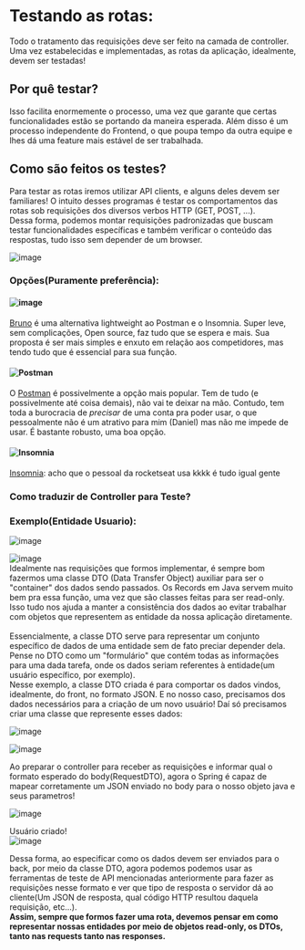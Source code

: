 # Testando as rotas:<br>
Todo o tratamento das requisições deve ser feito na camada de controller.
<br>Uma vez estabelecidas e implementadas, as rotas da aplicação, idealmente, devem ser testadas!



## Por quê testar?<br>
Isso facilita enormemente o processo, uma vez que garante que certas funcionalidades estão se portando da maneira
esperada. Além disso é um processo independente do Frontend, o que poupa tempo da outra equipe e lhes dá
uma feature mais estável de ser trabalhada.


## Como são feitos os testes?<br>
Para testar as rotas iremos utilizar API clients, e alguns deles devem ser familiares! O intuito desses programas
é testar os comportamentos das rotas sob requisições dos diversos verbos HTTP (GET, POST, ...).
<br>Dessa forma, podemos montar requisições padronizadas que buscam testar funcionalidades específicas e
também verificar o conteúdo das respostas, tudo isso sem depender de um browser.


![image](https://github.com/user-attachments/assets/82b106a6-0aa2-4725-83ee-0e1f0ba4efa4)


### Opções(Puramente preferência):

#### ![image](https://github.com/user-attachments/assets/f29a68a4-1b6d-42d2-aff9-42c588ebccdd)<br>


[Bruno](https://www.usebruno.com/) é uma alternativa lightweight ao Postman e o Insomnia. Super leve, sem complicações, Open source, faz tudo
que se espera e mais. Sua proposta é ser mais simples e enxuto em relação aos competidores, mas tendo tudo que é essencial
para sua função. 


#### ![Postman](https://img.shields.io/badge/Postman-FF6C37?style=for-the-badge&logo=postman&logoColor=white)<br>


O [Postman](https://www.postman.com/) é possivelmente a opção mais popular. Tem de tudo (e possivelmente até coisa demais), não vai te deixar na mão. Contudo,
tem toda a burocracia de *precisar* de uma conta pra poder usar, o que pessoalmente não é um atrativo para mim (Daniel)
mas não me impede de usar. É bastante robusto, uma boa opção.


#### ![Insomnia](https://img.shields.io/badge/Insomnia-black?style=for-the-badge&logo=insomnia&logoColor=5849BE)<br>


[Insomnia](https://insomnia.rest/download): acho que o pessoal da rocketseat usa kkkk é tudo igual gente


### Como traduzir de Controller para Teste?<br>
### Exemplo(Entidade Usuario):
![image](https://github.com/user-attachments/assets/3a5a6d70-381e-48f2-99d6-0d745fd8f368)

![image](https://github.com/user-attachments/assets/efa5e929-acba-4304-a291-bd43436f6828)
<br>
Idealmente nas requisições que formos implementar, é sempre bom fazermos uma classe DTO (Data Transfer Object)
auxiliar para ser o "container" dos dados sendo passados. Os Records em Java servem muito bem pra essa função, uma vez
que são classes feitas para ser read-only. Isso tudo nos ajuda a manter a consistência dos dados ao evitar trabalhar
com objetos que representem as entidade da nossa aplicação diretamente.<br><br>
Essencialmente, a classe DTO serve para representar um conjunto específico de dados de uma entidade sem de fato
preciar depender dela. Pense no DTO como um "formulário" que contém todas as informações para uma dada tarefa, onde os
dados seriam referentes à entidade(um usuário específico, por exemplo).
<br>
Nesse exemplo, a classe DTO criada é para comportar os dados vindos, idealmente, do front, no formato JSON. E no nosso caso,
precisamos dos dados necessários para a criação de um novo usuário! Daí só precisamos criar uma classe que represente esses dados:


![image](https://github.com/user-attachments/assets/07eb6e81-a49a-4598-bedd-d95dbcf2e7f7)


![image](https://github.com/user-attachments/assets/f32eaf93-87c2-4707-83fb-96a0fbba3548)


Ao preparar o controller para receber as requisições e informar qual o formato esperado do body(RequestDTO), agora o Spring é
capaz de mapear corretamente um JSON enviado no body para o nosso objeto java e seus parametros!


![image](https://github.com/user-attachments/assets/282450d0-be67-46a9-8268-4a110f01669f)


Usuário criado!<br>
![image](https://github.com/user-attachments/assets/e99707d8-194f-45e9-b3d8-f6003ca6ff86)



Dessa forma, ao especificar como os dados devem ser enviados para o back, por meio da classe DTO, agora podemos
podemos usar as ferramentas de teste de API mencionadas anteriormente para fazer as requisições nesse formato e
ver que tipo de resposta o servidor dá ao cliente(Um JSON de resposta, qual código HTTP resultou daquela requisição, etc...).
<br>
**Assim, sempre que formos fazer uma rota, devemos pensar em como representar nossas entidades por meio de objetos
read-only, os DTOs, tanto nas requests tanto nas responses.**
